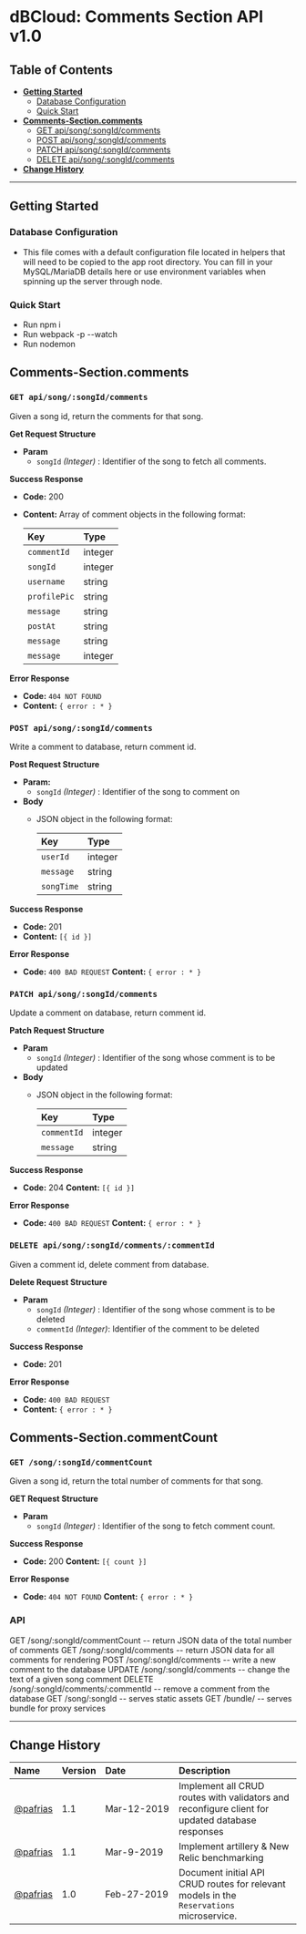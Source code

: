 # dBCloud: Comments Section API v1.0

## Table of Contents

* [**Getting Started**](#getting-started)
    * [Database Configuration](#database-configuration)
    * [Quick Start](#quick-start)
* [**Comments-Section.comments**](#comments-section_comments)
    * [GET api/song/:songId/comments](#get-apisongsong_idcomments)
    * [POST api/song/:songId/comments](#post-apisongsong_idcomments)
    * [PATCH api/song/:songId/comments](#patch-apisongsong_idcomments)
    * [DELETE api/song/:songId/comments](#delete-apisongsong_idcommentscomment_id)
* [**Change History**](#change-history)
<hr>

## Getting Started

### Database Configuration
  * This file comes with a default configuration file located in helpers that will need to be copied to the app root directory. You can fill in your MySQL/MariaDB details here or use environment variables when spinning up the server through node.

### Quick Start
  * Run npm i
  * Run webpack -p --watch
  * Run nodemon


## Comments-Section.comments
### `GET api/song/:songId/comments`
Given a song id, return the comments for that song.

**Get Request Structure**
  * **Param**
    * `songId` _(Integer)_ : Identifier of the song to fetch all comments.

**Success Response**

  * **Code:** 200
  * **Content:** Array of comment objects in the following format:

    |Key              |Type    |
    |:--------------- |:------ |
    |`commentId`     |integer |
    |`songId`         |integer |
    |`username`       |string  |
    |`profilePic`     |string  |
    |`message`        |string  |
    |`postAt`         |string  |
    |`message`        |string  |
    |`message`        |integer |
 
**Error Response**

  * **Code:** `404 NOT FOUND`
  * **Content:** `{ error : * }`

### `POST api/song/:songId/comments`
Write a comment to database, return comment id.

**Post Request Structure**
  * **Param:**
    * `songId` _(Integer)_ : Identifier of the song to comment on
  * **Body** 
    * JSON object in the following format:

      |Key              |Type    |
      |:--------------- |:------ |
      |`userId`         |integer |
      |`message`        |string  |
      |`songTime`       |string  |

**Success Response**

  * **Code:** 201
  * **Content:** `[{ id }]`
 
**Error Response**

  * **Code:** `400 BAD REQUEST`
    **Content:** `{ error : * }`

### `PATCH api/song/:songId/comments`
Update a comment on database, return comment id.

**Patch Request Structure**
  * **Param** 
    * `songId` _(Integer)_ : Identifier of the song whose comment is to be updated
  * **Body**
    * JSON object in the following format:

      |Key              |Type    |
      |:--------------- |:------ |
      |`commentId`      |integer |
      |`message`        |string  |

**Success Response**

  * **Code:** 204
    **Content:** `[{ id }]`
 
**Error Response**

  * **Code:** `400 BAD REQUEST`
    **Content:** `{ error : * }`

### `DELETE api/song/:songId/comments/:commentId`
Given a comment id, delete comment from database.

**Delete Request Structure**
  * **Param**
    * `songId` _(Integer)_ : Identifier of the song whose comment is to be deleted
    * `commentId` _(Integer)_: Identifier of the comment to be deleted

**Success Response**

  * **Code:** 201
 
**Error Response**

  * **Code:** `400 BAD REQUEST`
  * **Content:** `{ error : * }`

## Comments-Section.commentCount
### `GET /song/:songId/commentCount`
Given a song id, return the total number of comments for that song.

**GET Request Structure**
  * **Param**
    * `songId` _(Integer)_ : Identifier of the song to fetch comment count.

**Success Response**

  * **Code:** 200
    **Content:** `[{ count }]`
 
**Error Response**

  * **Code:** `404 NOT FOUND`
    **Content:** `{ error : * }`

### API
  GET    /song/:songId/commentCount -- return JSON data of the total number of comments
  GET    /song/:songId/comments -- return JSON data for all comments for rendering
  POST   /song/:songId/comments -- write a new comment to the database
  UPDATE /song/:songId/comments -- change the text of a given song comment
  DELETE /song/:songId/comments/:commentId --  remove a comment from the database
  GET    /song/:songId -- serves static assets
  GET    /bundle/ -- serves bundle for proxy services
<hr>

## Change History
|Name                                 |Version    |Date&nbsp;&nbsp;&nbsp;&nbsp;&nbsp;&nbsp;&nbsp;&nbsp;&nbsp;&nbsp;&nbsp;&nbsp;&nbsp;&nbsp;&nbsp;&nbsp;&nbsp;&nbsp;|Description     |
|:----------------------------------- |:--------- |:--------- |:------- |
|[@pafrias](https://github.com/pafrias) |1.1        |Mar-12-2019 |Implement all CRUD routes with validators and reconfigure client for updated database responses
|[@pafrias](https://github.com/pafrias) |1.1        |Mar-9-2019 |Implement artillery & New Relic benchmarking
|[@pafrias](https://github.com/pafrias) |1.0        |Feb-27-2019 |Document initial API CRUD routes for relevant models in the `Reservations` microservice.
